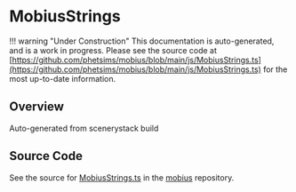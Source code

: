# MobiusStrings

!!! warning "Under Construction"
    This documentation is auto-generated, and is a work in progress. Please see the source code at
    [https://github.com/phetsims/mobius/blob/main/js/MobiusStrings.ts](https://github.com/phetsims/mobius/blob/main/js/MobiusStrings.ts) for the most up-to-date information.

## Overview

Auto-generated from scenerystack build



## Source Code

See the source for [MobiusStrings.ts](https://github.com/phetsims/mobius/blob/main/js/MobiusStrings.ts) in the [mobius](https://github.com/phetsims/mobius) repository.
